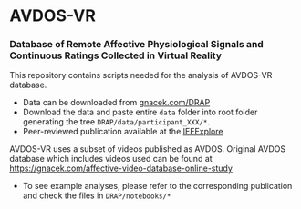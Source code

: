 # AVDOS-VR

### Database of Remote Affective Physiological Signals and Continuous Ratings Collected in Virtual Reality

This repository contains scripts needed for the analysis of AVDOS-VR database.

- Data can be downloaded from [gnacek.com/DRAP](https://gnacek.com/DRAP)
- Download the data and paste entire `data` folder into root folder generating the tree `DRAP/data/participant_XXX/*`.
- Peer-reviewed publication available at the [IEEExplore](https://ieeexplore.ieee.org/document/9953891)

AVDOS-VR uses a subset of videos published as AVDOS. Original AVDOS database which includes videos used can be found at <https://gnacek.com/affective-video-database-online-study>

- To see example analyses, please refer to the corresponding publication and check the files in `DRAP/notebooks/*`
